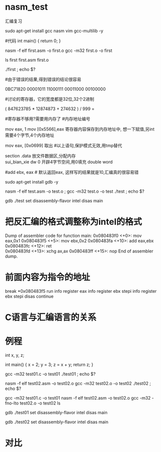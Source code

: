 # nasm_test
汇编复习

sudo apt-get install gcc nasm vim gcc-multilib -y

#代码
int main() {
    return 0;
}


nasm -f elf first.asm -o first.o
gcc -m32 first.o -o first

ls
first  first.asm  first.o

./first ; echo $?

#由于错误的结果,得到错误的结论很容易

0BC71820
00001011 11000111 00011000 00100000

#讨论的寄存器，它的宽度都是32位,32个2进制

( 847623785 * 12874873 + 274632 ) / 999 =

#寄存器不够用?需要用内存了
#内存地址编号 

mov eax, 1
mov [0x5566],eax  寄存器内容保存到内存地址中, 
		  想一下赋值,另int需要4个字节,4个内存地址

mov eax, [0x0699]  取出
#以上语句,保护模式无效,用tmp替代

section .data     放文件数据区,分配内存	
sui_bian_xie   dw    0  开辟4字节空间,用0填充  double word

#add ebx, eax # 默认返回eax, 这样写的结果就是10,汇编真的很容易错

sudo apt-get install gdb -y

nasm -f elf test.asm -o test.o ; gcc -m32 test.o -o test
./test ; echo $?


gdb ./test
set disassembly-flavor intel
disas main

# 把反汇编的格式调整称为intel的格式

Dump of assembler code for function main:
   0x080483f0 <+0>:	mov    eax,0x1
   0x080483f5 <+5>:	mov    ebx,0x2
   0x080483fa <+10>:	add    eax,ebx
   0x080483fc <+12>:	ret    
   0x080483fd <+13>:	xchg   ax,ax
   0x080483ff <+15>:	nop
End of assembler dump.

# 前面内容为指令的地址

  break *0x080483f5
  run
  info register eax
  info register ebx
  stepi
  info register ebx
  stepi
  disas
  continue



# C语言与汇编语言的关系
# 例程

int x, y, z;

int main() {
    x = 2;
    y = 3;
    z = x + y;
    return z;
}

gcc -m32 test01.c -o test01
./test01 ; echo $?

nasm -f elf test02.asm -o test02.o 
gcc -m32 test02.o -o test02
./test02 ; echo $?



gcc -m32 test01.c -o test01
nasm -f elf test02.asm -o test02.o
gcc -m32 -fno-lto test02.o -o test02
ls



gdb ./test01
set disassembly-flavor intel
disas main


gdb ./test02
set disassembly-flavor intel
disas main


# 对比

